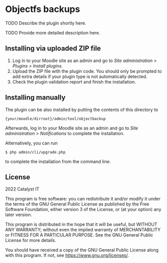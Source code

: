 # Objectfs backups #

TODO Describe the plugin shortly here.

TODO Provide more detailed description here.

## Installing via uploaded ZIP file ##

1. Log in to your Moodle site as an admin and go to _Site administration >
   Plugins > Install plugins_.
2. Upload the ZIP file with the plugin code. You should only be prompted to add
   extra details if your plugin type is not automatically detected.
3. Check the plugin validation report and finish the installation.

## Installing manually ##

The plugin can be also installed by putting the contents of this directory to

    {your/moodle/dirroot}/admin/tool/objectbackup

Afterwards, log in to your Moodle site as an admin and go to _Site administration >
Notifications_ to complete the installation.

Alternatively, you can run

    $ php admin/cli/upgrade.php

to complete the installation from the command line.

## License ##

2022 Catalyst IT

This program is free software: you can redistribute it and/or modify it under
the terms of the GNU General Public License as published by the Free Software
Foundation, either version 3 of the License, or (at your option) any later
version.

This program is distributed in the hope that it will be useful, but WITHOUT ANY
WARRANTY; without even the implied warranty of MERCHANTABILITY or FITNESS FOR A
PARTICULAR PURPOSE.  See the GNU General Public License for more details.

You should have received a copy of the GNU General Public License along with
this program.  If not, see <https://www.gnu.org/licenses/>.
